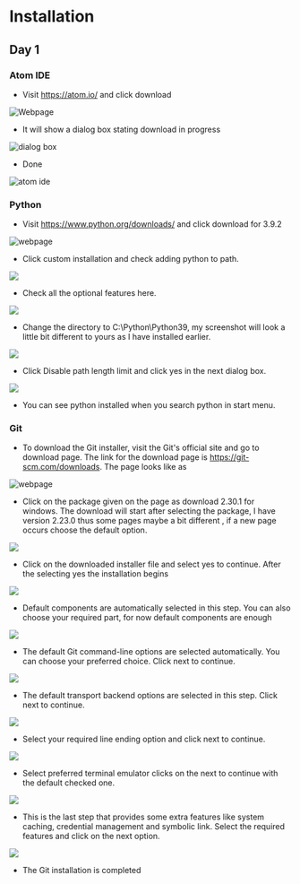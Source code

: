 # Installation

## Day 1

### Atom IDE

- Visit https://atom.io/ and click download

![Webpage](images/day1/atom/atom.PNG)

- It will show a dialog box stating download in progress

![dialog box](images/day1/atom/installing.PNG)

- Done

![atom ide](images/day1/atom/installed.PNG)

### Python

- Visit https://www.python.org/downloads/ and click download for 3.9.2

![webpage](images/day1/python/page.PNG)

- Click custom installation and check adding python to path.

![](images/day1/python/page1.PNG)

- Check all the optional features here.

![](images/day1/python/page2.PNG)
- Change the directory to C:\Python\Python39, my screenshot will look a little bit different to yours as I have installed earlier.

![](images/day1/python/page3.PNG)

- Click Disable path length limit and click yes in the next dialog box.

![](images/day1/python/page4.PNG)

- You can see python installed when you search python in start menu.

### Git

- To download the Git installer, visit the Git's official site and go to download page. The link for the download page is https://git-scm.com/downloads. The page looks like as

![webpage](images/day1/git/webpage.PNG)

- Click on the package given on the page as download 2.30.1 for windows. The download will start after selecting the package, I have version 2.23.0 thus some pages maybe a bit different , if a new page occurs choose the default option.

![](https://github.com/lonlander/Shaastra_python_flask_workshop/blob/main/images/day1/git/1.PNG)

- Click on the downloaded installer file and select yes to continue. After the selecting yes the installation begins

![](https://github.com/lonlander/Shaastra_python_flask_workshop/blob/main/images/day1/git/2.PNG)

- Default components are automatically selected in this step. You can also choose your required part, for now default components are enough

![](https://github.com/lonlander/Shaastra_python_flask_workshop/blob/main/images/day1/git/3.PNG)

- The default Git command-line options are selected automatically. You can choose your preferred choice. Click next to continue.

![](https://github.com/lonlander/Shaastra_python_flask_workshop/blob/main/images/day1/git/4.PNG)

- The default transport backend options are selected in this step. Click next to continue.

![](https://github.com/lonlander/Shaastra_python_flask_workshop/blob/main/images/day1/git/5.PNG)

- Select your required line ending option and click next to continue.

![](https://github.com/lonlander/Shaastra_python_flask_workshop/blob/main/images/day1/git/6.PNG)

- Select preferred terminal emulator clicks on the next to continue with the default checked one.

![](https://github.com/lonlander/Shaastra_python_flask_workshop/blob/main/images/day1/git/7.PNG)

- This is the last step that provides some extra features like system caching, credential management and symbolic link. Select the required features and click on the next option.

![](https://github.com/lonlander/Shaastra_python_flask_workshop/blob/main/images/day1/git/8.PNG)
- The Git installation is completed
